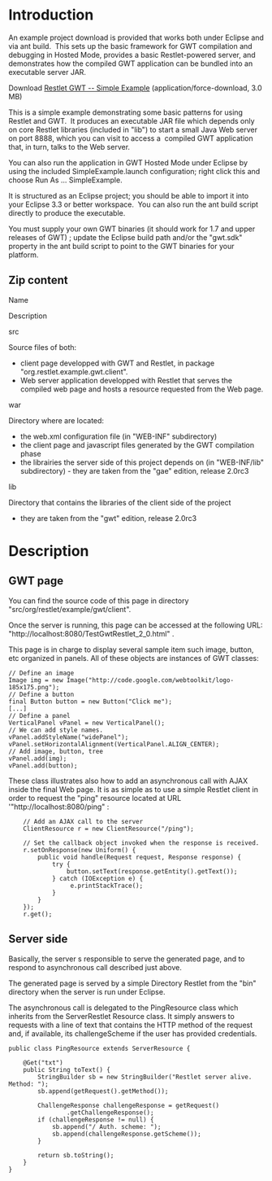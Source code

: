 # Introduction

An example project download is provided that works both under Eclipse
and via ant build.  This sets up the basic framework for GWT compilation
and debugging in Hosted Mode, provides a basic Restlet-powered server,
and demonstrates how the compiled GWT application can be bundled into an
executable server JAR.

Download [Restlet GWT -- Simple
Example](/learn/guide/2.1#/298-restlet/version/default/part/AttachmentData/data "testGwtRestlet-2.0")
(application/force-download, 3.0 MB)

This is a simple example demonstrating some basic patterns for using
Restlet and GWT.  It produces an executable JAR file which depends only
on core Restlet libraries (included in "lib") to start a small Java Web
server on port 8888, which you can visit to access a  compiled GWT
application that, in turn, talks to the Web server.

You can also run the application in GWT Hosted Mode under Eclipse by
using the included SimpleExample.launch configuration; right click this
and choose Run As ... SimpleExample.

It is structured as an Eclipse project; you should be able to import it
into your Eclipse 3.3 or better workspace.  You can also run the ant
build script directly to produce the executable.

You must supply your own GWT binaries (it should work for 1.7 and upper
releases of GWT) ; update the Eclipse build path and/or the "gwt.sdk"
property in the ant build script to point to the GWT binaries for your
platform.

## Zip content

Name

Description

src

Source files of both:

-   client page developped with GWT and Restlet, in package
    "org.restlet.example.gwt.client".
-   Web server application developped with Restlet that serves the
    compiled web page and hosts a resource requested from the Web page.

war

Directory where are located:

-   the web.xml configuration file (in "WEB-INF" subdirectory)
-   the client page and javascript files generated by the GWT
    compilation phase
-   the librairies the server side of this project depends on (in
    "WEB-INF/lib" subdirectory) - they are taken from the "gae" edition,
    release 2.0rc3

lib

Directory that contains the libraries of the client side of the project
- they are taken from the "gwt" edition, release 2.0rc3

# Description

## GWT page

You can find the source code of this page in directory
"src/org/restlet/example/gwt/client".

Once the server is running, this page can be accessed at the following
URL: "http://localhost:8080/TestGwtRestlet\_2\_0.html" .

This page is in charge to display several sample item such image,
button, etc organized in panels. All of these objects are instances of
GWT classes:

    // Define an image
    Image img = new Image("http://code.google.com/webtoolkit/logo-185x175.png");
    // Define a button
    final Button button = new Button("Click me");
    [...]
    // Define a panel
    VerticalPanel vPanel = new VerticalPanel();
    // We can add style names.
    vPanel.addStyleName("widePanel");
    vPanel.setHorizontalAlignment(VerticalPanel.ALIGN_CENTER);
    // Add image, button, tree
    vPanel.add(img);
    vPanel.add(button);

These class illustrates also how to add an asynchronous call with AJAX
inside the final Web page. It is as simple as to use a simple Restlet
client in order to request the "ping" resource located at URL
'"http://localhost:8080/ping" :

        // Add an AJAX call to the server
        ClientResource r = new ClientResource("/ping");

        // Set the callback object invoked when the response is received.
        r.setOnResponse(new Uniform() {
            public void handle(Request request, Response response) {
                try {
                    button.setText(response.getEntity().getText());
                } catch (IOException e) {
                     e.printStackTrace();
                }
            }
        });
        r.get();

## Server side

Basically, the server s responsible to serve the generated page, and to
respond to asynchronous call described just above.

The generated page is served by a simple Directory Restlet from the
"bin" directory when the server is run under Eclipse.

The asynchronous call is delegated to the PingResource class which
inherits from the ServerRestlet Resource class. It simply answers to
requests with a line of text that contains the HTTP method of the
request and, if available, its challengeScheme if the user has provided
credentials.

    public class PingResource extends ServerResource {

        @Get("txt")
        public String toText() {
            StringBuilder sb = new StringBuilder("Restlet server alive. Method: ");
            sb.append(getRequest().getMethod());

            ChallengeResponse challengeResponse = getRequest()
                    .getChallengeResponse();
            if (challengeResponse != null) {
                sb.append("/ Auth. scheme: ");
                sb.append(challengeResponse.getScheme());
            }

            return sb.toString();
        }
    }
